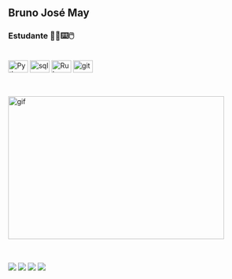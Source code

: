 ## **Bruno José May**
### **Estudante 👨‍🎓⌨️🖱️**

<div style="display: inline_block"><br>

  <img align="center" alt="Python" height="25" width="40" src="https://cdn.jsdelivr.net/gh/devicons/devicon/icons/python/python-original.svg">
  <img align="center" alt="sql" height="25" width="40" src="https://cdn.jsdelivr.net/gh/devicons/devicon/icons/mysql/mysql-original.svg">
  <img align="center" alt="Ruby" height="25" width="40" src="https://cdn.jsdelivr.net/gh/devicons/devicon/icons/ruby/ruby-plain.svg">
  <img align="center" alt="git" height="25" width="40" src="https://cdn.jsdelivr.net/gh/devicons/devicon/icons/git/git-original.svg">

</div>

ㅤ

<div>

  <img align="center" alt="gif" height="290" width="439" src="https://media.tenor.com/yOwKX_hMp6cAAAAd/hackerman-rami-malek.gif">

</div>

ㅤ

<div> 

  <a href="https://instagram.com/bruno.may_" target="_blank"><img src="https://img.shields.io/badge/-Instagram-%23E4405F?style=for-the-badge&logo=instagram&logoColor=white" target="_blank"></a>
  <a href="https://discord.gg/758121778022449152" target="_blank"><img src="https://img.shields.io/badge/Discord-7289DA?style=for-the-badge&logo=discord&logoColor=white" target="_blank"></a> 
  <a href = "mailto:brunojsm0509@gmail.com"><img src="https://img.shields.io/badge/-Gmail-%23333?style=for-the-badge&logo=gmail&logoColor=white" target="_blank"></a>
  <a href="" target="_blank"><img src="https://img.shields.io/badge/-LinkedIn-%230077B5?style=for-the-badge&logo=linkedin&logoColor=white" target="_blank"></a> 
  
</div>
